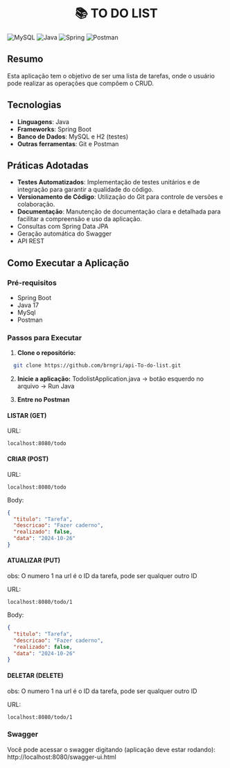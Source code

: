 <h1 align="center">📚 TO DO LIST</h1>



![MySQL](https://img.shields.io/badge/mysql-4479A1.svg?style=for-the-badge&logo=mysql&logoColor=white)  ![Java](https://img.shields.io/badge/java-%23ED8B00.svg?style=for-the-badge&logo=openjdk&logoColor=white)  ![Spring](https://img.shields.io/badge/spring-%236DB33F.svg?style=for-the-badge&logo=spring&logoColor=white)  ![Postman](https://img.shields.io/badge/Postman-FF6C37?style=for-the-badge&logo=postman&logoColor=white) 

## Resumo

Esta aplicação tem o objetivo de ser uma lista de tarefas, onde o usuário pode realizar as operações que compõem o CRUD.

## Tecnologias

- **Linguagens**:  Java
- **Frameworks**: Spring Boot
- **Banco de Dados**: MySQL e H2 (testes)
- **Outras ferramentas**: Git e Postman

## Práticas Adotadas

- **Testes Automatizados**: Implementação de testes unitários e de integração para garantir a qualidade do código.
- **Versionamento de Código**: Utilização do Git para controle de versões e colaboração.
- **Documentação**: Manutenção de documentação clara e detalhada para facilitar a compreensão e uso da aplicação.
- Consultas com Spring Data JPA
- Geração automática do Swagger 
- API REST
  

## Como Executar a Aplicação

### Pré-requisitos

- Spring Boot
- Java 17
- MySql
- Postman

### Passos para Executar

1. **Clone o repositório:**
```bash
  git clone https://github.com/brngri/api-To-do-list.git
```
2. **Inicie a aplicação:**
  TodolistApplication.java -> botão esquerdo no arquivo -> Run Java
  
3. **Entre no Postman**

#### LISTAR (GET)

URL:
```url
localhost:8080/todo
```

#### CRIAR (POST)

URL:
```url
localhost:8080/todo
```
Body:
```JSON
{
  "titulo": "Tarefa",
  "descricao": "Fazer caderno",
  "realizado": false,
  "data": "2024-10-26"
}
````

#### ATUALIZAR (PUT)

obs: O numero 1 na url é o ID da tarefa, pode ser qualquer outro ID

URL:
```url
localhost:8080/todo/1
```
Body:
```JSON
{
  "titulo": "Tarefa",
  "descricao": "Fazer caderno",
  "realizado": false,
  "data": "2024-10-26"
}
```

#### DELETAR (DELETE)

obs: O numero 1 na url é o ID da tarefa, pode ser qualquer outro ID

URL:
```url
localhost:8080/todo/1
```

### Swagger

Você pode acessar o swagger digitando (aplicação deve estar rodando): http://localhost:8080/swagger-ui.html

